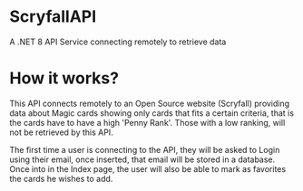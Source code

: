 # ScryfallAPI
A .NET 8 API Service connecting remotely to retrieve data

# How it works?
This API connects remotely to an Open Source website (Scryfall) providing data about Magic cards showing only cards that fits a certain criteria, that is the cards have to have a high 'Penny Rank'. Those with a low ranking, will not be retrieved by this API.

The first time a user is connecting to the API, they will be asked to Login using their email, once inserted, that email will be stored in a database. Once into in the Index page, the user will also be able to mark as favorites the cards he wishes to add.
